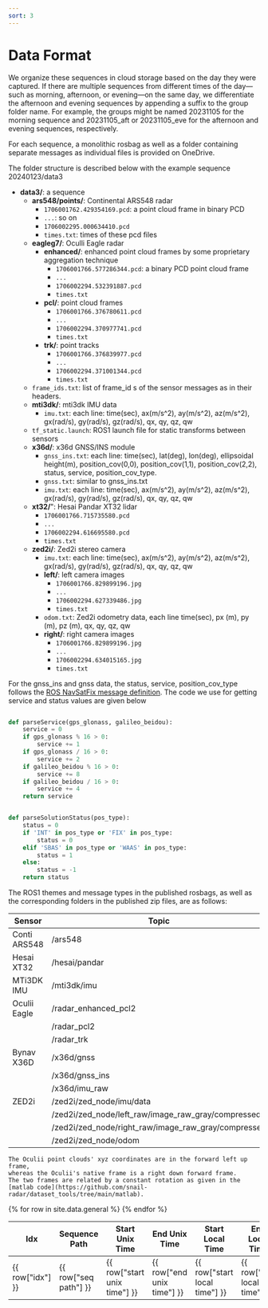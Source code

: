 ```yaml
---
sort: 3
---
```


# Data Format

We organize these sequences in cloud storage based on the day they were captured. If there are multiple sequences from different times of the day—such as morning, afternoon, or evening—on the same day, we differentiate the afternoon and evening sequences by appending a suffix to the group folder name. For example, the groups might be named 20231105 for the morning sequence and 20231105_aft or 20231105_eve for the afternoon and evening sequences, respectively.

For each sequence, a monolithic rosbag as well as a folder containing separate messages as individual files is provided on OneDrive.

The folder structure is described below with the example sequence 20240123/data3

- **data3/**: a sequence
  - **ars548/points/**: Continental ARS548 radar
    - `1706001762.429354169.pcd`: a point cloud frame in binary PCD
    - `...`: so on
    - `1706002295.000634410.pcd`
    - `times.txt`: times of these pcd files
  - **eagleg7/**: Oculli Eagle radar
    - **enhanced/**: enhanced point cloud frames by some proprietary aggregation technique
      - `1706001766.577286344.pcd`: a binary PCD point cloud frame
      - `...`
      - `1706002294.532391887.pcd`
      - `times.txt`
    - **pcl/**: point cloud frames
      - `1706001766.376780611.pcd`
      - `...`
      - `1706002294.370977741.pcd`
      - `times.txt`
    - **trk/**: point tracks
      - `1706001766.376839977.pcd`
      - `...`
      - `1706002294.371001344.pcd`
      - `times.txt`
  - `frame_ids.txt`: list of frame_id s of the sensor messages as in their headers.
  - **mti3dk/**: mti3dk IMU data
    - `imu.txt`: each line: time(sec), ax(m/s^2), ay(m/s^2), az(m/s^2), gx(rad/s), gy(rad/s), gz(rad/s), qx, qy, qz, qw
  - `tf_static.launch`: ROS1 launch file for static transforms between sensors
  - **x36d/**: x36d GNSS/INS module
    - `gnss_ins.txt`: each line: time(sec), lat(deg), lon(deg), ellipsoidal height(m), position_cov(0,0), position_cov(1,1), position_cov(2,2), status, service, position_cov_type.
    - `gnss.txt`: similar to gnss_ins.txt
    - `imu.txt`: each line: time(sec), ax(m/s^2), ay(m/s^2), az(m/s^2), gx(rad/s), gy(rad/s), gz(rad/s), qx, qy, qz, qw
  - **xt32/**": Hesai Pandar XT32 lidar
    - `1706001766.715735580.pcd`
    - `...`
    - `1706002294.616695580.pcd`
    - `times.txt`
  - **zed2i/**: Zed2i stereo camera
    - `imu.txt`: each line: time(sec), ax(m/s^2), ay(m/s^2), az(m/s^2), gx(rad/s), gy(rad/s), gz(rad/s), qx, qy, qz, qw
    - **left/**: left camera images
      - `1706001766.829899196.jpg`
      - `...`
      - `1706002294.627339486.jpg`
      - `times.txt`
    - `odom.txt`: Zed2i odometry data, each line time(sec), px (m), py (m), pz (m), qx, qy, qz, qw
    - **right/**: right camera images
      - `1706001766.829899196.jpg`
      - `...`
      - `1706002294.634015165.jpg`
      - `times.txt`


For the gnss_ins and gnss data, the status, service, position_cov_type follows the [ROS NavSatFix message definition](https://docs.ros.org/en/noetic/api/sensor_msgs/html/msg/NavSatFix.html).
The code we use for getting service and status values are given below
```python

def parseService(gps_glonass, galileo_beidou):
    service = 0
    if gps_glonass % 16 > 0:
        service += 1
    if gps_glonass / 16 > 0:
        service += 2
    if galileo_beidou % 16 > 0:
        service += 8
    if galileo_beidou / 16 > 0:
        service += 4
    return service


def parseSolutionStatus(pos_type):
    status = 0
    if 'INT' in pos_type or 'FIX' in pos_type:
        status = 0
    elif 'SBAS' in pos_type or 'WAAS' in pos_type:
        status = 1
    else:
        status = -1
    return status
```


The ROS1 themes and message types in the published rosbags, as well as the corresponding folders in the published zip files, are as follows:

| **Sensor**        | **Topic**                                            | **ROS message**     | **Folder**         | **Format** |
|-------------------|------------------------------------------------------|---------------------|--------------------|------------|
| Conti ARS548      | /ars548                                              | PointCloud2         | ars548/points      | pcd        |
| Hesai XT32        | /hesai/pandar                                        | PointCloud2         | xt32               | pcd        |
| MTi3DK IMU        | /mti3dk/imu                                          | Imu                 | mti3dk             | txt        |
| Oculii Eagle      | /radar_enhanced_pcl2                                 | PointCloud2         | eagleg7/enhanced   | pcd        |
|                   | /radar_pcl2                                          | PointCloud2         | eagleg7/pcl        | pcd        |
|                   | /radar_trk                                           | PointCloud          | eagleg7/trk        | pcd        |
| Bynav X36D        | /x36d/gnss                                           | NavSatFix           | x36d               | txt        |
|                   | /x36d/gnss_ins                                       | NavSatFix           | x36d               | txt        |
|                   | /x36d/imu_raw                                        | Imu                 | x36d               | txt        |
| ZED2i             | /zed2i/zed_node/imu/data                             | Imu                 | zed2i              | txt        |
|                   | /zed2i/zed_node/left_raw/image_raw_gray/compressed   | CompressedImage     | zed2i/left         | jpg        |
|                   | /zed2i/zed_node/right_raw/image_raw_gray/compressed  | CompressedImage     | zed2i/right        | jpg        |
|                   | /zed2i/zed_node/odom                                 | Odometry            | zed2i              | txt        |

```tip
The Oculii point clouds' xyz coordinates are in the forward left up frame,
whereas the Oculii's native frame is a right down forward frame.
The two frames are related by a constant rotation as given in the 
[matlab code](https://github.com/snail-radar/dataset_tools/tree/main/matlab).

```
<!-- idx, seq path, weather station query time, start unix time, end unix time, start local time, end local time -->

<table>
    <thead>
        <tr>
            <th>Idx</th>
            <th>Sequence Path</th>
            <th>Start Unix Time</th>
            <th>End Unix Time</th>
            <th>Start Local Time</th>
            <th>End Local Time</th>
            <th>Weather Station Query Time</th>
            <th>Temperature (℃)</th>
            <th>Relative Humidity (%)</th>
            <th>Wind Speed (m/s)</th>
            <th>Hourly Precipitation (mm)</th>
            <th>Route</th>
            <th>Platform</th>
            <th>Traveled Distance (m)</th>
            <th>Duration (sec)</th>
            <th>Weather</th>
            <th>Lighting</th>
        </tr>
    </thead>
    <tbody>
        {% for row in site.data.general %}
        <tr>
            <td>{{ row["idx"] }}</td>
            <td>{{ row["seq path"] }}</td>
            <td>{{ row["start unix time"] }}</td>
            <td>{{ row["end unix time"] }}</td>
            <td>{{ row["start local time"] }}</td>
            <td>{{ row["end local time"] }}</td>
            <td>{{ row["weather station query time"] }}</td>
            <td>{{ row["temperature(℃)"] }}</td>
            <td>{{ row["relative humidity(%)"] }}</td>
            <td>{{ row["wind speed(m/s)"] }}</td>
            <td>{{ row["hourly precipitation (mm)"] }}</td>
            <td>{{ row["route"] }}</td>
            <td>{{ row["platform"] }}</td>
            <td>{{ row["traveled distance(m)"] }}</td>
            <td>{{ row["duration(sec)"] }}</td>
            <td>{{ row["weather"] }}</td>
            <td>{{ row["lighting"] }}</td>
        </tr>
        {% endfor %}
    </tbody>
</table>

<!---
`inline code`

[`inline code inside link`](./)

```
:root {
  @for $level from 1 through 12 {
    @if $level % 4 == 0 {
      --toc-#{$level}: #{darken($theme-white, 4 * 8.8%)};
    } @else {
      --toc-#{$level}: #{darken($theme-white, $level % 4 * 8.8%)};
    }
  }
}
```

**Highlight:**

```scss
:root {
  @for $level from 1 through 12 {
    @if $level % 4 == 0 {
      --toc-#{$level}: #{darken($theme-white, 4 * 8.8%)};
    } @else {
      --toc-#{$level}: #{darken($theme-white, $level % 4 * 8.8%)};
    }
  }
}
```
--->
